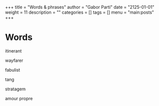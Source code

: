 +++
title = "Words & phrases"
author = "Gabor Parti"
date = "2125-01-01"
weight = 11
description = ""
categories = []
tags = []
menu = "main:posts"
+++

<!-- # Quotes

>There is no god in buildings. /Panopticon/ -->

# Words

itinerant

wayfarer

fabulist

tang

stratagem

amour propre

